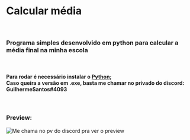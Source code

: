 <h1>Calcular média</h1><br>
<h3>Programa simples desenvolvido em python para calcular a média final na minha escola</h3><br>
<h4>Para rodar é necessário instalar o <a href="https://www.python.org/downloads/">Python</a>;<br>Caso queira a versão em .exe, basta me chamar no privado do discord: <b>GuilhermeSantos#4093</b></h4><br>
<h3>Preview:</h3>
<img src="https://media.discordapp.net/attachments/881703499556085761/911352164360810566/unknown.png" alt="Me chama no pv do discord pra ver o preview">
